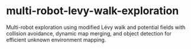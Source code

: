 # multi-robot-levy-walk-exploration
Multi-robot exploration using modified Lévy walk and potential fields with collision avoidance, dynamic map merging, and object detection for efficient unknown environment mapping.
